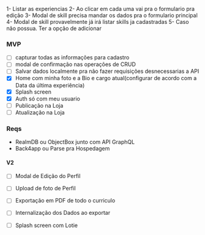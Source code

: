 1- Listar as experiencias
2- Ao clicar em cada uma vai pra o formulario pra edição
3- Modal de skill precisa mandar os dados pra o formulario principal
4- Modal de skill provavelmente já irá listar skills ja cadastradas
5- Caso não possua. Ter a opção de adicionar

### MVP
- [ ] capturar todas as informações para cadastro
- [ ] modal de confirmação nas operações de CRUD
- [ ] Salvar dados localmente pra não fazer requisições desnecessarias a API
- [x] Home com minha foto e a Bio e cargo atual(configurar de acordo com a Data da última experiência)
- [x] Splash screen
- [x] Auth só com meu usuario
- [ ] Publicação na Loja
- [ ] Atualização na Loja

### Reqs
- RealmDB ou ObjectBox junto com API GraphQL
- Back4app ou Parse pra Hospedagem

#### V2
- [ ] Modal de Edição do Perfil
- [ ] Upload de foto de Perfil
- [ ] Exportação em PDF de todo o curriculo
- [ ] Internalização dos Dados ao exportar
- [ ] Splash screen com Lotie


<!-- Configurar Firebase
https://firebase.google.com/docs/flutter/setup?hl=pt-br&platform=android
 -->